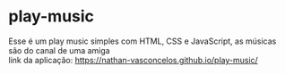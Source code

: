 # play-music
Esse é um play music simples com HTML, CSS e JavaScript, as músicas são do canal de uma amiga<br>
link da aplicação: https://nathan-vasconcelos.github.io/play-music/

